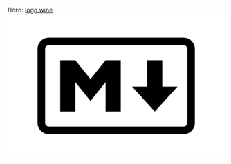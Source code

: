 Лого: [logo.wine](https://www.logo.wine/amp/logo/Markdown) 
![MD Logo](../images/Markdown-Logo.wine.png)
